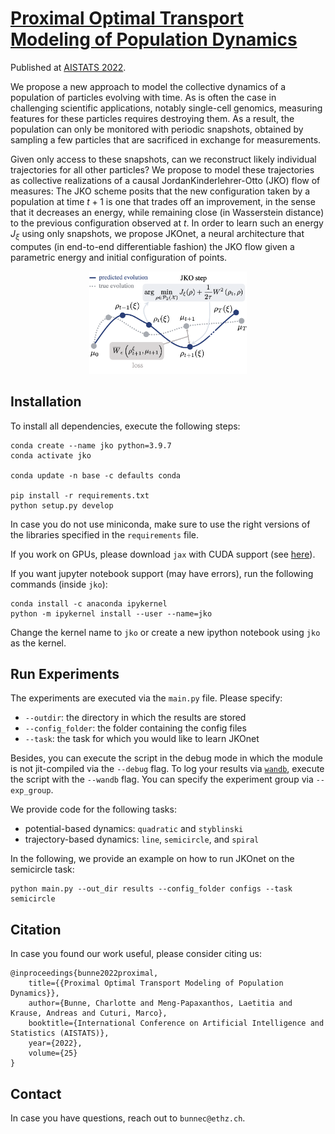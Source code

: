 # [Proximal Optimal Transport Modeling of Population Dynamics](https://arxiv.org/pdf/2106.06345.pdf)

Published at [AISTATS 2022](https://arxiv.org/pdf/2106.06345.pdf).

We propose a new approach to model the collective dynamics of a population of particles evolving with time. As is often the case in challenging scientific applications, notably single-cell genomics, measuring features for these particles requires destroying them. As a result, the population can only be monitored with periodic snapshots, obtained by sampling a few particles that are sacrificed in exchange for measurements. 

Given only access to these snapshots, can we reconstruct likely individual trajectories for all other particles? We propose to model these trajectories as collective realizations of a causal JordanKinderlehrer-Otto (JKO) flow of measures: The JKO scheme posits that the new configuration taken by a population at time $t + 1$ is one that trades off an improvement, in the sense that it decreases an energy, while remaining close (in Wasserstein distance) to the previous configuration observed at $t$. In order to learn such an energy $J_\xi$ using only snapshots, we propose $\text{JKOnet}$, a neural architecture that computes (in end-to-end differentiable fashion) the JKO flow given a parametric energy and initial configuration of points. 

<p align='center'><img src='assets/overview.png' alt='Overview.' width='50%'> </p>

## Installation

To install all dependencies, execute the following steps:
```
conda create --name jko python=3.9.7
conda activate jko

conda update -n base -c defaults conda

pip install -r requirements.txt
python setup.py develop
```
In case you do not use miniconda, make sure to use the right versions of the libraries
specified in the `requirements` file.

If you work on GPUs, please download `jax` with CUDA support (see [here](https://github.com/google/jax#installation)).

If you want jupyter notebook support (may have errors), run the following 
commands (inside `jko`):
```
conda install -c anaconda ipykernel
python -m ipykernel install --user --name=jko
```
Change the kernel name to `jko` or create a new ipython notebook using `jko` 
as the kernel.

## Run Experiments

The experiments are executed via the `main.py` file. Please specify:
- `--outdir`: the directory in which the results are stored
- `--config_folder`: the folder containing the config files
- `--task`: the task for which you would like to learn $\text{JKOnet}$

Besides, you can execute the script in the debug mode in which the module is not jit-compiled via the `--debug` flag. To log your results via [`wandb`](https://wandb.ai/), execute the script with the `--wandb` flag. You can specify the experiment group via `--exp_group`.

We provide code for the following tasks:
- potential-based dynamics: `quadratic` and `styblinski`
- trajectory-based dynamics: `line`, `semicircle`, and `spiral`

In the following, we provide an example on how to run $\text{JKOnet}$ on the semicircle task:
```
python main.py --out_dir results --config_folder configs --task semicircle
```

## Citation

In case you found our work useful, please consider citing us:

```
@inproceedings{bunne2022proximal,
    title={{Proximal Optimal Transport Modeling of Population Dynamics}},
    author={Bunne, Charlotte and Meng-Papaxanthos, Laetitia and Krause, Andreas and Cuturi, Marco},
    booktitle={International Conference on Artificial Intelligence and Statistics (AISTATS)},
    year={2022},
    volume={25}
}
```

## Contact
In case you have questions, reach out to `bunnec@ethz.ch`.
